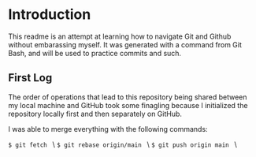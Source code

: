 # Introduction

This readme is an attempt at learning how to navigate Git and Github without embarassing myself. 
It was generated with a command from Git Bash, and will be used to practice commits and such.

## First Log

The order of operations that lead to this repository being shared between my local machine and GitHub
took some finagling because I initialized the repository locally first and then separately on GitHub. 

I was able to merge everything with the following commands:

```$ git fetch ``` \\
```$ git rebase origin/main ``` \\
```$ git push origin main ``` \\